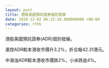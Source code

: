 ```yaml
---
layout: post
title: 港股美國預託證券個別發展
date: 2020-12-02 06:15:18.000000000 +08:00
categories: rthk
---
```


港股美國預託證券(ADR)個別發展。

滙控ADR較本港收市價升3.2%，折合報42.31港元。

中海油ADR較本港收市價跌2%，小米跌逾4%。
